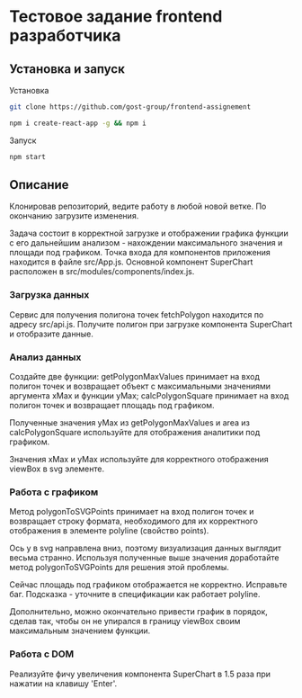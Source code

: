 # Тестовое задание frontend разработчика

## Установка и запуск

Установка
```sh
git clone https://github.com/gost-group/frontend-assignement
```
```sh
npm i create-react-app -g && npm i
```
Запуск
```sh
npm start
```
## Описание

Клонировав репозиторий, ведите работу в любой новой ветке. По окончанию загрузите изменения.

Задача состоит в корректной загрузке и отображении графика функции с его дальнейшим анализом - нахождении максимального значения и площади под графиком.
Точка входа для компонентов приложения находится в файле src/App.js.
Основной компонент SuperChart расположен в src/modules/components/index.js.


### Загрузка данных
Сервис для получения полигона точек fetchPolygon находится по адресу src/api.js.
Получите полигон при загрузке компонента SuperChart и отобразите данные.

### Анализ данных
Создайте две функции:
getPolygonMaxValues принимает на вход полигон точек и возвращает объект с  максимальными значениями аргумента xMax и функции yMax;
calcPolygonSquare принимает на вход полигон точек и возвращает площадь под графиком.

Полученные значения yMax из getPolygonMaxValues и area из calcPolygonSquare используйте для отображения аналитики под графиком.

Значения xMax и yMax используйте для корректного отображения viewBox в svg элементе.

### Работа с графиком
Метод polygonToSVGPoints принимает на вход полигон точек и возвращает строку формата, необходимого для их корректного отображения в элементе polyline (свойство points).

Ось y в svg направлена вниз, поэтому визуализация данных выглядит весьма странно.
Используя полученные выше значения доработайте метод polygonToSVGPoints для решения этой проблемы.

Сейчас площадь под графиком отображается не корректно. Исправьте баг. Подсказка - уточните в спецификации как работает polyline.

Дополнительно, можно окончательно привести график в порядок, сделав так, чтобы он не упирался в границу viewBox своим максимальным значением функции.

### Работа с DOM
Реализуйте фичу увеличения компонента SuperChart в 1.5 раза при нажатии на клавишу 'Enter'.
